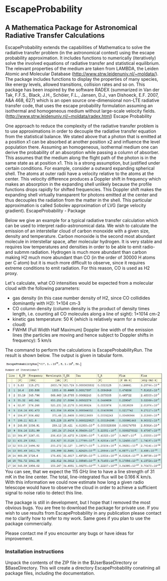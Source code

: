 # EscapeProbability
## A Mathematica Package for Astronomical Radiative Transfer Calculations

EscapeProbability extends the capabilities of Mathematica to solve the radiative transfer problem (in the astronomical context) using the escape probability approximation. It includes functions to numerically (iteratively) solve the involved equations of radiative transfer and statistical equilibrium. The relevant properties of the medium are taken from LAMBDA, the Leiden Atomic and Molecular Database (http://www.strw.leidenuniv.nl/~moldata/). The package includes functions to display the properties of many species, like energy levels, allowed transitions, collision rates and so on. This package has been inspired by the software RADEX (summarized in Van der Tak, F.F.S., Black, J.H., Schöier, F.L., Jansen, D.J., van Dishoeck, E.F. 2007, A&A 468, 627) which is an open source one-dimensional non-LTE radiative transfer code, that uses the escape probability formulation assuming an isothermal and homogeneous medium without large-scale velocity fields. (http://www.strw.leidenuniv.nl/~moldata/radex.html)
Escape Probability

One approach to reduce the complexity of the radiative transfer problem is to use approximations in order to decouple the radiative transfer equation from the statistical balance. We stated above that a photon that is emitted at a position x1 can be absorbed at another position x2 and influence the level population there. Assuming an homogeneous, isothermal medium one can derive the probability of an absorption while passing a column of absorber. This assumes that the medium along the flight path of the photon is in the same state as at position x1. This is a strong assumption, but justified under certain conditions. For example, consider a outward expanding spherical shell. The atoms at outer radii have a velocity relative to the atoms at the center. This velocity difference produces a Doppler shift in frequency which makes an absorption in the expanding shell unlikely because the profile functions drops rapidly for shifted frequencies. This Doppler shift makes the expanding shell virtually transparent for photons emitted at the center and thus decouples the radiation from the matter in the shell. This particular approximation is called Sobolev approximation of LVG (large velocity gradient).
EscapeProbability - Package

Below we give an example for a typical radiative transfer calculation which can be used to interpret radio-astronomical data. We wish to calculate the emission of an interstellar cloud of carbon monoxide with a given size, density and temperature. Carbon monoxide is the second most abundant molecule in interstellar space, after molecular hydrogen. It is very stable and requires low temperatures and densities in order to be able to emit radio- and submm radiation. Hydrogen is much more abundant than carbon making H2 much more abundant than CO (in the order of 30000 H atoms per C atom) but it is much more difficult to observe, since it requires extreme conditions to emit radiation. For this reason, CO is used as H2 proxy.  

Let's calculate, what CO intensities would be expected from a molecular cloud with the following parameters:

 * gas density (in this case number density of H2, since CO collidides dominantly with H2): 1×104 cm-3
 * CO column density (column density is the product of density times length, i.e. counting all CO molecules along a line of sight): 1×1014 cm-2
 * kinetic gas temperature: 50 K (which is relatively warm for a molecular cloud)
 * FWHM (Full Width Half Maximum) Doppler line width of the emission lines (the particles are moving and hence subject to Doppler shifts in frequency): 5 km/s

The command to perform the calculations is EscapeProbabilityRun. The result is shown below. The output is given in tabular form.

<img style="float: right;" src="https://github.com/markusroellig/EscapeProbability/blob/main/EP1.jpg">
 

You can see, that we expect the 115 GHz line to have a line strength of 31 mK in the line center. The total, line-integrated flux will be 0.166 K km/s. With this information we could now estimate how long a given radio telescope would have to observe the cloud in order to achieve a sufficient signal to noise ratio to detect this line.

The package is still in development, but I hope that I removed the most obvious bugs. You are free to download the package for private use. If you wish to use results from EscapeProbability in any publication please contact me to clarify how to refer to my work. Same goes if you plan to use the package commercially.

Please contact me if you encounter any bugs or have ideas for improvement. 

### Installation instructions

Unpack the contents of the ZIP file in the $UserBaseDirectory or $BaseDirectory. This will create a directory EscapeProbability conatining all package files, including the documentation.
